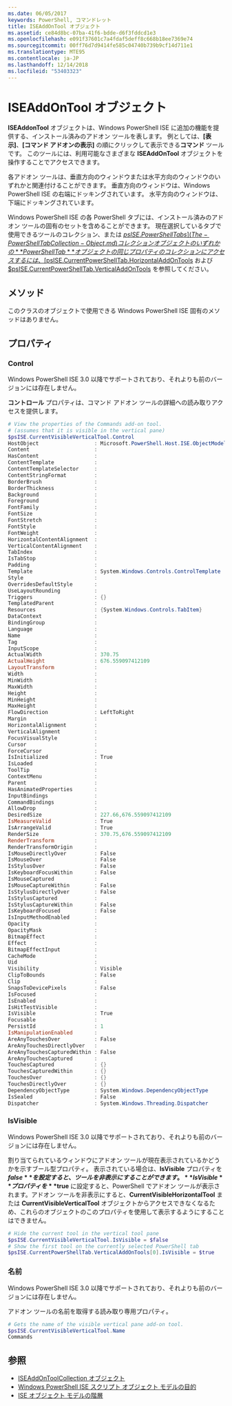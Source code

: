 ```yaml
---
ms.date: 06/05/2017
keywords: PowerShell, コマンドレット
title: ISEAddOnTool オブジェクト
ms.assetid: ce84d8bc-07ba-41f6-bdde-d6f3fddcd1e3
ms.openlocfilehash: e091f37601c7a4fdaf5deff8c668b18ee7369e74
ms.sourcegitcommit: 00ff76d7d9414fe585c04740b739b9cf14d711e1
ms.translationtype: MTE95
ms.contentlocale: ja-JP
ms.lasthandoff: 12/14/2018
ms.locfileid: "53403323"
---
```

# <a name="the-iseaddontool-object"></a>ISEAddOnTool オブジェクト

**ISEAddonTool** オブジェクトは、Windows PowerShell ISE に追加の機能を提供する、インストール済みのアドオン ツールを表します。 例としては、**[表示]**、**[コマンド アドオンの表示]** の順にクリックして表示できる**コマンド** ツールです。 このツールには、利用可能なさまざまな **ISEAddOnTool** オブジェクトを操作することでアクセスできます。

各アドオン ツールは、垂直方向のウィンドウまたは水平方向のウィンドウのいずれかと関連付けることができます。 垂直方向のウィンドウは、Windows PowerShell ISE の右端にドッキングされています。 水平方向のウィンドウは、下端にドッキングされています。

Windows PowerShell ISE の各 PowerShell タブには、インストール済みのアドオン ツールの固有のセットを含めることができます。 現在選択しているタブで使用できるツールのコレクション、または [$psISE.PowerShellTabs](The-PowerShellTabCollection-Object.md) コレクション オブジェクトのいずれかの **PowerShellTab** オブジェクトの同じプロパティのコレクションにアクセスするには、[$psISE.CurrentPowerShellTab.HorizontalAddOnTools](The-PowerShellTab-Object.md) および [$psISE.CurrentPowerShellTab.VerticalAddOnTools](The-PowerShellTab-Object.md) を参照してください。

## <a name="methods"></a>メソッド

このクラスのオブジェクトで使用できる Windows PowerShell ISE 固有のメソッドはありません。

## <a name="properties"></a>プロパティ

### <a name="control"></a>Control

Windows PowerShell ISE 3.0 以降でサポートされており、それよりも前のバージョンには存在しません。

**コントロール** プロパティは、コマンド アドオン ツールの詳細への読み取りアクセスを提供します。

```powershell
# View the properties of the Commands add-on tool.
# (assumes that it is visible in the vertical pane)
$psISE.CurrentVisibleVerticalTool.Control
HostObject                  : Microsoft.PowerShell.Host.ISE.ObjectModelRoot
Content                     :
HasContent                  :
ContentTemplate             :
ContentTemplateSelector     :
ContentStringFormat         :
BorderBrush                 :
BorderThickness             :
Background                  :
Foreground                  :
FontFamily                  :
FontSize                    :
FontStretch                 :
FontStyle                   :
FontWeight                  :
HorizontalContentAlignment  :
VerticalContentAlignment    :
TabIndex                    :
IsTabStop                   :
Padding                     :
Template                    : System.Windows.Controls.ControlTemplate
Style                       :
OverridesDefaultStyle       :
UseLayoutRounding           :
Triggers                    : {}
TemplatedParent             :
Resources                   : {System.Windows.Controls.TabItem}
DataContext                 :
BindingGroup                :
Language                    :
Name                        :
Tag                         :
InputScope                  :
ActualWidth                 : 370.75
ActualHeight                : 676.559097412109
LayoutTransform             :
Width                       :
MinWidth                    :
MaxWidth                    :
Height                      :
MinHeight                   :
MaxHeight                   :
FlowDirection               : LeftToRight
Margin                      :
HorizontalAlignment         :
VerticalAlignment           :
FocusVisualStyle            :
Cursor                      :
ForceCursor                 :
IsInitialized               : True
IsLoaded                    :
ToolTip                     :
ContextMenu                 :
Parent                      :
HasAnimatedProperties       :
InputBindings               :
CommandBindings             :
AllowDrop                   :
DesiredSize                 : 227.66,676.559097412109
IsMeasureValid              : True
IsArrangeValid              : True
RenderSize                  : 370.75,676.559097412109
RenderTransform             :
RenderTransformOrigin       :
IsMouseDirectlyOver         : False
IsMouseOver                 : False
IsStylusOver                : False
IsKeyboardFocusWithin       : False
IsMouseCaptured             :
IsMouseCaptureWithin        : False
IsStylusDirectlyOver        : False
IsStylusCaptured            :
IsStylusCaptureWithin       : False
IsKeyboardFocused           : False
IsInputMethodEnabled        :
Opacity                     :
OpacityMask                 :
BitmapEffect                :
Effect                      :
BitmapEffectInput           :
CacheMode                   :
Uid                         :
Visibility                  : Visible
ClipToBounds                : False
Clip                        :
SnapsToDevicePixels         : False
IsFocused                   :
IsEnabled                   :
IsHitTestVisible            :
IsVisible                   : True
Focusable                   :
PersistId                   : 1
IsManipulationEnabled       :
AreAnyTouchesOver           : False
AreAnyTouchesDirectlyOver   :
AreAnyTouchesCapturedWithin : False
AreAnyTouchesCaptured       :
TouchesCaptured             : {}
TouchesCapturedWithin       : {}
TouchesOver                 : {}
TouchesDirectlyOver         : {}
DependencyObjectType        : System.Windows.DependencyObjectType
IsSealed                    : False
Dispatcher                  : System.Windows.Threading.Dispatcher
```

### <a name="isvisible"></a>IsVisible

Windows PowerShell ISE 3.0 以降でサポートされており、それよりも前のバージョンには存在しません。

割り当てられているウィンドウにアドオン ツールが現在表示されているかどうかを示すブール型プロパティ。 表示されている場合は、**IsVisible** プロパティを **$false** を設定すると、ツールを非表示にすることができます。**IsVisible** プロパティを **$true** に設定すると、PowerShell でアドオン ツールが表示されます。アドオン ツールを非表示にすると、**CurrentVisibleHorizontalTool** または **CurrentVisibleVerticalTool** オブジェクトからアクセスできなくなるため、これらのオブジェクトのこのプロパティを使用して表示するようにすることはできません。

```powershell
# Hide the current tool in the vertical tool pane
$psISE.CurrentVisibleVerticalTool.IsVisible = $false
# Show the first tool on the currently selected PowerShell tab
$psISE.CurrentPowerShellTab.VerticalAddOnTools[0].IsVisible = $true
```

### <a name="name"></a>名前

Windows PowerShell ISE 3.0 以降でサポートされており、それよりも前のバージョンには存在しません。

アドオン ツールの名前を取得する読み取り専用プロパティ。

```powershell
# Gets the name of the visible vertical pane add-on tool.
$psISE.CurrentVisibleVerticalTool.Name
Commands
```

## <a name="see-also"></a>参照

- [ISEAddOnToolCollection オブジェクト](The-ISEAddOnToolCollection-Object.md)
- [Windows PowerShell ISE スクリプト オブジェクト モデルの目的](Purpose-of-the-Windows-PowerShell-ISE-Scripting-Object-Model.md)
- [ISE オブジェクト モデルの階層](The-ISE-Object-Model-Hierarchy.md)